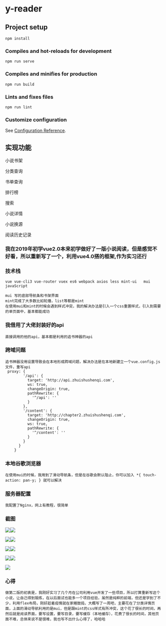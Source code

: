 # y-reader

## Project setup
```
npm install
```

### Compiles and hot-reloads for development
```
npm run serve
```

### Compiles and minifies for production
```
npm run build
```

### Lints and fixes files
```
npm run lint
```

### Customize configuration
See [Configuration Reference](https://cli.vuejs.org/config/).
## 实现功能

 小说书架

 分类查询

 书单查询

排行榜

搜索

小说详情

小说换源

 阅读历史记录

### 我在2019年初学vue2.0本来初学做好了一版小说阅读，但是感觉不好看，所以重新写了一个，利用vue4.0搭的框架,作为实习还行
### 技术栈
```
vue vue-cli3 vue-router vuex es6 webpack axios less mint-ui   mui javaScript
```
```
mui 写的底部导航条和书架界面
mint完成了大多数比如轮播，list等都是mint
在使用mui和mint的时候会遇到样式冲突，我的解决办法是引入一个css重置样式，引入到需要的单页面中，基本都能成功
```
### 我借用了大佬封装好的api
```
直接调用的他的api，基本都是利用的追书神器的api
```
### 跨域问题
```
追书神器没用设置导致会在本地形成跨域问题，解决办法是在本地新建立一个vue.config.js 文件，重写api
 proxy: {
	    '/api': {
	      target: 'http://api.zhuishushenqi.com',
	      ws: true,
	      changeOrigin: true,
	      pathRewrite: {
	        '^/api': ''
	      }
	    },
	    '/content': {
	      target: 'http://chapter2.zhuishushenqi.com',
	      changeOrigin: true,
	      ws: true,
	      pathRewrite: {
	        '^/content': ''
	      }
	    }
	  }
	}
```
### 本地谷歌浏览器
```
在使用mui的时候，我用到了滑动导航条，但是在谷歌会默认阻止，你可以加入 *{ touch-action: pan-y; } 就可以解决
```
### 服务器配置
```
我配置了Nginx，网上有教程，很简单
```

### 截图
![](https://github.com/yangy97/Y-reader/blob/master/screenshot/shouye.png)![](https://github.com/yangy97/Y-reader/blob/master/screenshot/shujia.png)

![](https://github.com/yangy97/Y-reader/blob/master/screenshot/yuedu.png)![](https://github.com/yangy97/Y-reader/blob/master/screenshot/author.png)

![](https://github.com/yangy97/Y-reader/blob/master/screenshot/detail.png)![](https://github.com/yangy97/Y-reader/blob/master/screenshot/feilei.png)

![](https://github.com/yangy97/Y-reader/blob/master/screenshot/jingxuan.png)![](https://github.com/yangy97/Y-reader/blob/master/screenshot/paihang.png)

![](https://github.com/yangy97/Y-reader/blob/master/screenshot/search.png)

### 心得
```
做第二版的初衷是，我刚好实习了几个月在公司利用vue开发了一些项目，所以打算重新写这个小说，让自己得到锻炼，在以后面试也能多一个项目经验，虽然是纯粹的前端，但还是学到了不少，利用flex布局，刚好趁着疫情就在家瞎鼓捣，大概写了一周吧，主要花在了分类详情页面，上面的滑动导航利用的是mui，但是跟mint的css样式有所冲突，这个花了很长的时间，再然后就是阅读界面，要写设置，要写目录，要写缓存（本地缓存），花费了很长的时间，其他页面不难，总体来说不是很难，我也写不出什么心得了，哈哈哈
```
